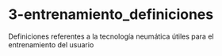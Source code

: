 # 3-entrenamiento_definiciones
Definiciones referentes a la tecnología neumática útiles para el entrenamiento del usuario
